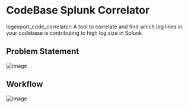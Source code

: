 # CodeBase Splunk Correlator

logexport_code_correlator: A tool to correlate and find which log lines in your codebase is contributing to high log size in Splunk

## Problem Statement

![image](https://user-images.githubusercontent.com/15380498/201457219-4af6122f-c51e-4731-aaaf-29074343d702.png)

## Workflow

![image](https://user-images.githubusercontent.com/15380498/201457321-e6afebeb-4ff1-42fe-b4e0-f8af18a61eb7.png)
